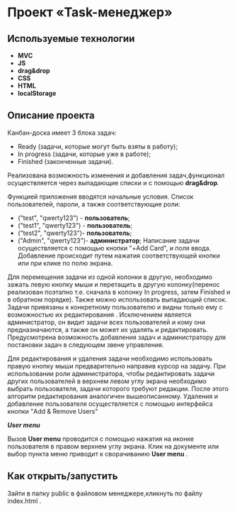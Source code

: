 # Проект  **«Task-менеджер»**

## Используемые технологии

* **MVC**
* **JS**
* **drag&drop**
* **CSS**
* **HTML**
* **localStorage**

## Описание проекта
Канбан-доска имеет 3 блока задач:
* Ready (задачи, которые могут быть взяты в работу);
* In progress (задачи, которые уже в работе);
* Finished (законченные задачи).

Реализована возможность изменения и добавления задач,функционал осуществляется через выпадающие списки и с помощью **drag&drop**.

Функцией приложения вводятся начальные условия.
Список пользователей, пароли, а также соответствующие роли:
   * ("test", "qwerty123") - **пользователь**;
   * ("test1", "qwerty123") - **пользователь**;
   * ("test2", "qwerty123")- **пользователь**;
   * ("Admin", "qwerty123")- **администратор**;
   Написание задачи осуществляется с помощью кнопки "+Add Card", и поля ввода. Добавление происходит путем нажатия соответствующей кнопки или при клике по полю экрана.

Для перемещения задачи из одной колонки в другую, необходимо зажать левую кнопку мыши и перетащить в другую колонку(перенос реализован поэтапно т.е. сначала в колонку In progress, затем Finished и в обратном порядке). Также можно использовать выпадающий список.  
Задачи  привязаны к конкретному пользователю и  видны только ему с возможностью их редактирования . Исключением является администратор, он видит задачи всех пользователей и кому они предназначаются, а также он может их удалять и редактировать. Предусмотрена возможность добавления задач и администратору для постановки задач в следующем звене управления.

Для редактирования и удаления задачи необходимо использовать правую кнопку мыши предварительно направив курсор на задачу. При использовании роли администратора, чтобы редактировать задачи других пользователей в верхнем левом углу экрана необходимо выбрать пользователя, задачи которого требуют редакции.
После этого алгоритм редактирования аналогичен вышеописанному. 
Удаления  и добавление пользователя осуществляется с помощью интерфейса кнопки "Add &  Remove Users"

***User menu***

Вызов **User menu** проводится с помощью нажатия на иконке пользователя в правом верхнем углу экрана. Клик на документе или выбор пункта меню приводит к сворачиванию **User menu** .


## Как открыть/запустить

Зайти в папку public в файловом менеджере,кликнуть по файлу index.html .
